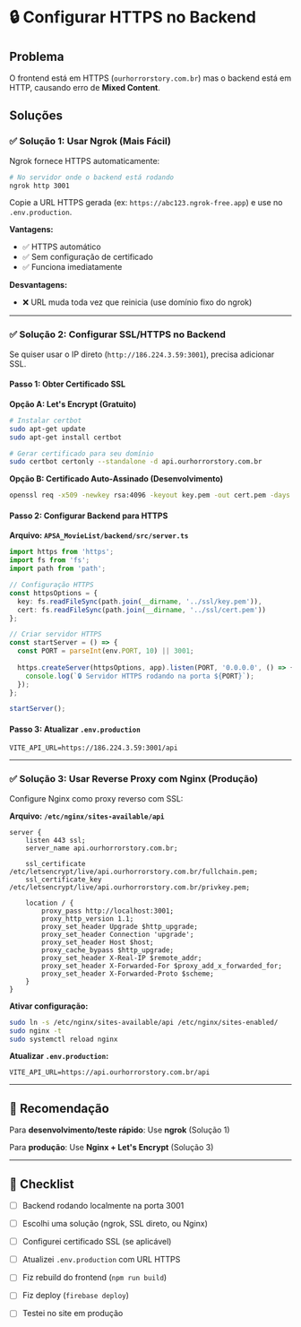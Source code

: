 # 🔒 Configurar HTTPS no Backend

## Problema
O frontend está em HTTPS (`ourhorrorstory.com.br`) mas o backend está em HTTP, causando erro de **Mixed Content**.

## Soluções

### ✅ Solução 1: Usar Ngrok (Mais Fácil)

Ngrok fornece HTTPS automaticamente:

```bash
# No servidor onde o backend está rodando
ngrok http 3001
```

Copie a URL HTTPS gerada (ex: `https://abc123.ngrok-free.app`) e use no `.env.production`.

**Vantagens:**
- ✅ HTTPS automático
- ✅ Sem configuração de certificado
- ✅ Funciona imediatamente

**Desvantagens:**
- ❌ URL muda toda vez que reinicia (use domínio fixo do ngrok)

---

### ✅ Solução 2: Configurar SSL/HTTPS no Backend

Se quiser usar o IP direto (`http://186.224.3.59:3001`), precisa adicionar SSL.

#### Passo 1: Obter Certificado SSL

**Opção A: Let's Encrypt (Gratuito)**
```bash
# Instalar certbot
sudo apt-get update
sudo apt-get install certbot

# Gerar certificado para seu domínio
sudo certbot certonly --standalone -d api.ourhorrorstory.com.br
```

**Opção B: Certificado Auto-Assinado (Desenvolvimento)**
```bash
openssl req -x509 -newkey rsa:4096 -keyout key.pem -out cert.pem -days 365 -nodes
```

#### Passo 2: Configurar Backend para HTTPS

**Arquivo: `APSA_MovieList/backend/src/server.ts`**

```typescript
import https from 'https';
import fs from 'fs';
import path from 'path';

// Configuração HTTPS
const httpsOptions = {
  key: fs.readFileSync(path.join(__dirname, '../ssl/key.pem')),
  cert: fs.readFileSync(path.join(__dirname, '../ssl/cert.pem'))
};

// Criar servidor HTTPS
const startServer = () => {
  const PORT = parseInt(env.PORT, 10) || 3001;
  
  https.createServer(httpsOptions, app).listen(PORT, '0.0.0.0', () => {
    console.log(`🔒 Servidor HTTPS rodando na porta ${PORT}`);
  });
};

startServer();
```

#### Passo 3: Atualizar `.env.production`

```env
VITE_API_URL=https://186.224.3.59:3001/api
```

---

### ✅ Solução 3: Usar Reverse Proxy com Nginx (Produção)

Configure Nginx como proxy reverso com SSL:

**Arquivo: `/etc/nginx/sites-available/api`**

```nginx
server {
    listen 443 ssl;
    server_name api.ourhorrorstory.com.br;

    ssl_certificate /etc/letsencrypt/live/api.ourhorrorstory.com.br/fullchain.pem;
    ssl_certificate_key /etc/letsencrypt/live/api.ourhorrorstory.com.br/privkey.pem;

    location / {
        proxy_pass http://localhost:3001;
        proxy_http_version 1.1;
        proxy_set_header Upgrade $http_upgrade;
        proxy_set_header Connection 'upgrade';
        proxy_set_header Host $host;
        proxy_cache_bypass $http_upgrade;
        proxy_set_header X-Real-IP $remote_addr;
        proxy_set_header X-Forwarded-For $proxy_add_x_forwarded_for;
        proxy_set_header X-Forwarded-Proto $scheme;
    }
}
```

**Ativar configuração:**
```bash
sudo ln -s /etc/nginx/sites-available/api /etc/nginx/sites-enabled/
sudo nginx -t
sudo systemctl reload nginx
```

**Atualizar `.env.production`:**
```env
VITE_API_URL=https://api.ourhorrorstory.com.br/api
```

---

## 🎯 Recomendação

Para **desenvolvimento/teste rápido**: Use **ngrok** (Solução 1)

Para **produção**: Use **Nginx + Let's Encrypt** (Solução 3)

---

## 🔧 Checklist

- [ ] Backend rodando localmente na porta 3001
- [ ] Escolhi uma solução (ngrok, SSL direto, ou Nginx)
- [ ] Configurei certificado SSL (se aplicável)
- [ ] Atualizei `.env.production` com URL HTTPS
- [ ] Fiz rebuild do frontend (`npm run build`)
- [ ] Fiz deploy (`firebase deploy`)
- [ ] Testei no site em produção



